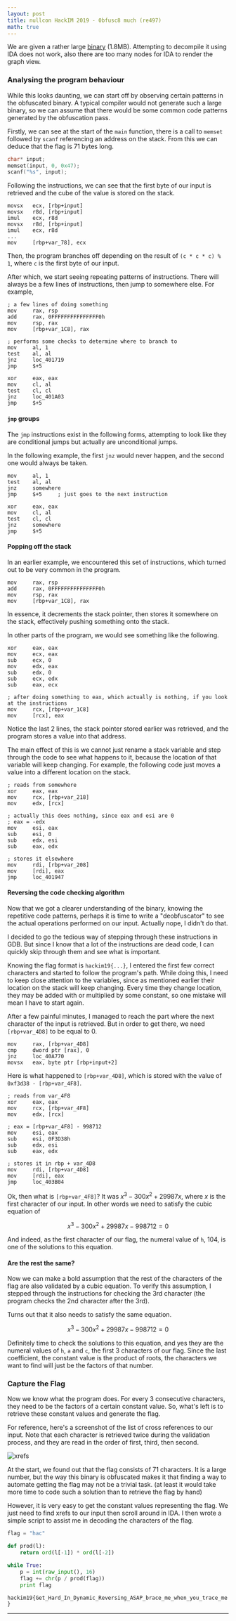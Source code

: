 ```yaml
---
layout: post
title: nullcon HackIM 2019 - 0bfusc8 much (re497)
math: true
---
```


We are given a rather large [binary][dist] (1.8MB). Attempting to decompile it using IDA does not work, also there are too many nodes for IDA to render the graph view.

### Analysing the program behaviour
While this looks daunting, we can start off by observing certain patterns in the obfuscated binary. A typical compiler would not generate such a large binary, so we can assume that there would be some common code patterns generated by the obfuscation pass.

Firstly, we can see at the start of the `main` function, there is a call to `memset` followed by `scanf` referencing an address on the stack. From this we can deduce that the flag is 71 bytes long.

```c
char* input;
memset(input, 0, 0x47);
scanf("%s", input);
```

Following the instructions, we can see that the first byte of our input is retrieved and the cube of the value is stored on the stack.

```
movsx   ecx, [rbp+input]
movsx   r8d, [rbp+input]
imul    ecx, r8d
movsx   r8d, [rbp+input]
imul    ecx, r8d
...
mov     [rbp+var_78], ecx
```

Then, the program branches off depending on the result of `(c * c * c) % 1`, where `c` is the first byte of our input.

After which, we start seeing repeating patterns of instructions. There will always be a few lines of instructions, then jump to somewhere else. For example,

```
; a few lines of doing something
mov     rax, rsp
add     rax, 0FFFFFFFFFFFFFFF0h
mov     rsp, rax
mov     [rbp+var_1C8], rax

; performs some checks to determine where to branch to
mov     al, 1
test    al, al
jnz     loc_401719
jmp     $+5

xor     eax, eax
mov     cl, al
test    cl, cl
jnz     loc_401A03
jmp     $+5
```

#### `jmp` groups
The `jmp` instructions exist in the following forms, attempting to look like they are conditional jumps but actually are unconditional jumps. 

In the following example, the first `jnz` would never happen, and the second one would always be taken.
```
mov     al, 1
test    al, al
jnz     somewhere
jmp     $+5     ; just goes to the next instruction

xor     eax, eax
mov     cl, al
test    cl, cl
jnz     somewhere
jmp     $+5
```

#### Popping off the stack
In an earlier example, we encountered this set of instructions, which turned out to be very common in the program.

```
mov     rax, rsp
add     rax, 0FFFFFFFFFFFFFFF0h
mov     rsp, rax
mov     [rbp+var_1C8], rax
```

In essence, it decrements the stack pointer, then stores it somewhere on the stack, effectively pushing something onto the stack.

In other parts of the program, we would see something like the following.

```
xor     eax, eax
mov     ecx, eax
sub     ecx, 0
mov     edx, eax
sub     edx, 0
sub     ecx, edx
sub     eax, ecx

; after doing something to eax, which actually is nothing, if you look at the instructions
mov     rcx, [rbp+var_1C8]
mov     [rcx], eax
```

Notice the last 2 lines, the stack pointer stored earlier was retrieved, and the program stores a value into that address. 

The main effect of this is we cannot just rename a stack variable and step through the code to see what happens to it, because the location of that variable will keep changing. For example, the following code just moves a value into a different location on the stack.

```
; reads from somewhere
xor     eax, eax
mov     rcx, [rbp+var_218]
mov     edx, [rcx]

; actually this does nothing, since eax and esi are 0
; eax = -edx
mov     esi, eax
sub     esi, 0
sub     edx, esi
sub     eax, edx

; stores it elsewhere
mov     rdi, [rbp+var_208]
mov     [rdi], eax
jmp     loc_401947
```

#### Reversing the code checking algorithm
Now that we got a clearer understanding of the binary, knowing the repetitive code patterns, perhaps it is time to write a "deobfuscator" to see the actual operations performed on our input. Actually nope, I didn't do that.

I decided to go the tedious way of stepping through these instructions in GDB. But since I know that a lot of the instructions are dead code, I can quickly skip through them and see what is important.

Knowing the flag format is `hackim19{...}`, I entered the first few correct characters and started to follow the program's path. While doing this, I need to keep close attention to the variables, since as mentioned earlier their location on the stack will keep changing. Every time they change location, they may be added with or multiplied by some constant, so one mistake will mean I have to start again.

After a few painful minutes, I managed to reach the part where the next character of the input is retrieved. But in order to get there, we need `[rbp+var_4D8]` to be equal to 0.

```
mov     rax, [rbp+var_4D8]
cmp     dword ptr [rax], 0
jnz     loc_40A770
movsx   eax, byte ptr [rbp+input+2]
```

Here is what happened to `[rbp+var_4D8]`, which is stored with the value of `0xf3d38 - [rbp+var_4F8]`.

```
; reads from var_4F8
xor     eax, eax
mov     rcx, [rbp+var_4F8]
mov     edx, [rcx]

; eax = [rbp+var_4F8] - 998712
mov     esi, eax
sub     esi, 0F3D38h
sub     edx, esi
sub     eax, edx

; stores it in rbp + var_4D8
mov     rdi, [rbp+var_4D8]
mov     [rdi], eax
jmp     loc_403B04
```

Ok, then what is `[rbp+var_4F8]`? It was $x^3 - 300x^2 + 29987x$, where $x$ is the first character of our input. In other words we need to satisfy the cubic equation of 

$$x^3 - 300x^2 + 29987x - 998712 = 0$$

And indeed, as the first character of our flag, the numeral value of `h`, 104, is one of the solutions to this equation.

#### Are the rest the same?
Now we can make a bold assumption that the rest of the characters of the flag are also validated by a cubic equation. To verify this assumption, I stepped through the instructions for checking the 3rd character (the program checks the 2nd character after the 3rd).

Turns out that it also needs to satisfy the same equation.

$$x^3 - 300x^2 + 29987x - 998712 = 0$$

Definitely time to check the solutions to this equation, and yes they are the numeral values of `h`, `a` and `c`, the first 3 characters of our flag. Since the last coefficient, the constant value is the product of roots, the characters we want to find will just be the factors of that number.

### Capture the Flag
Now we know what the program does. For every 3 consecutive characters, they need to be the factors of a certain constant value. So, what's left is to retrieve these constant values and generate the flag.

For reference, here's a screenshot of the list of cross references to our input. Note that each character is retrieved twice during the validation process, and they are read in the order of first, third, then second.

![xrefs][xrefs]

At the start, we found out that the flag consists of 71 characters. It is a large number, but the way this binary is obfuscated makes it that finding a way to automate getting the flag may not be a trivial task. (at least it would take more time to code such a solution than to retrieve the flag by hand)

However, it is very easy to get the constant values representing the flag. We just need to find xrefs to our input then scroll around in IDA. I then wrote a simple script to assist me in decoding the characters of the flag.

```py
flag = "hac"

def prod(l):
    return ord(l[-1]) * ord(l[-2])

while True:
    p = int(raw_input(), 16)
    flag += chr(p / prod(flag))
    print flag
```

`hackim19{Get_Hard_In_Dynamic_Reversing_ASAP_brace_me_when_you_trace_me}`

---

[dist]:{{site.baseurl}}/ctfs/nullcon-hackim-19/obfusc8/dist
[xrefs]:{{site.baseurl}}/ctfs/nullcon-hackim-19/obfusc8/images/xrefs.png